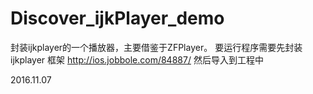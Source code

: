 # Discover_ijkPlayer_demo

封装ijkplayer的一个播放器，主要借鉴于ZFPlayer。
要运行程序需要先封装ijkplayer 框架
http://ios.jobbole.com/84887/
然后导入到工程中

2016.11.07
